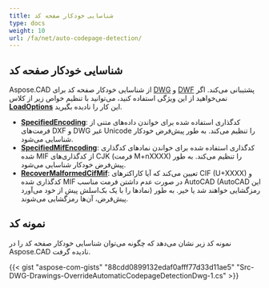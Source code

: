 ```yaml
---
title: شناسایی خودکار صفحه کد
type: docs
weight: 10
url: /fa/net/auto-codepage-detection/
---
```


## **شناسایی خودکار صفحه کد**

Aspose.CAD از شناسایی خودکار صفحه کد برای [DWG](https://docs.fileformat.com/cad/dwg/) و [DWF](https://docs.fileformat.com/cad/dwf/) پشتیبانی می‌کند. اگر نمی‌خواهید از این ویژگی استفاده کنید، می‌توانید با تنظیم خواص زیر از کلاس [**LoadOptions**](https://reference.aspose.com/cad/net/aspose.cad/loadoptions) این کار را نادیده بگیرید.

- [**SpecifiedEncoding**](https://reference.aspose.com/cad/net/aspose.cad/loadoptions/properties/specifiedencoding): کدگذاری استفاده شده برای خواندن داده‌های متنی از فرمت‌های DXF و DWG غیر Unicode را تنظیم می‌کند. به طور پیش‌فرض خودکار شناسایی می‌شود.
- [**SpecifiedMifEncoding**](https://reference.aspose.com/cad/net/aspose.cad/loadoptions/properties/specifiedmifencoding): کدگذاری استفاده شده برای خواندن نمادهای کدگذاری شده MIF از کدگذاری‌های CJK (فرمت M+nXXXX) را تنظیم می‌کند. به طور پیش‌فرض خودکار شناسایی می‌شود.
- [**RecoverMalformedCifMif**](https://reference.aspose.com/cad/net/aspose.cad/loadoptions/properties/recovermalformedcifmif): تعیین می‌کند که آیا کاراکترهای CIF (U+XXXX) و کدگذاری شده MIF در صورت عدم داشتن فرمت مناسب AutoCAD (AutoCAD این نمادها را با یک بک‌اسلش پیش از خود می‌آورد) رمزگشایی خواهند شد یا خیر. به طور پیش‌فرض، آن‌ها رمزگشایی می‌شوند.

## نمونه کد

نمونه کد زیر نشان می‌دهد که چگونه می‌توان شناسایی خودکار صفحه کد را در Aspose.CAD نادیده گرفت.

{{< gist "aspose-com-gists" "88cdd0899132edaf0afff77d33d11ae5" "Src-DWG-Drawings-OverrideAutomaticCodepageDetectionDwg-1.cs" >}}
